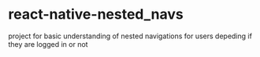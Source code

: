 # react-native-nested_navs
project for basic understanding of nested navigations for users depeding if they are logged in or not
